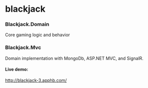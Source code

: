 # blackjack

### Blackjack.Domain
Core gaming logic and behavior

### Blackjack.Mvc
Domain implementation with MongoDb, ASP.NET MVC, and SignalR.

#### Live demo:
http://blackjack-3.apphb.com/
